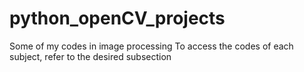 # python_openCV_projects
Some of my codes in image processing
To access the codes of each subject, refer to the desired subsection

